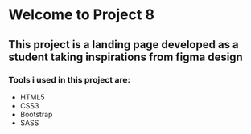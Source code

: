 # Welcome to Project 8
## This project is a landing page developed as a student taking inspirations from figma design
### Tools i used in this project are:
- HTML5
- CSS3
- Bootstrap
- SASS